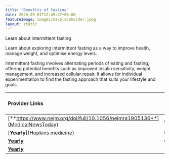 ```yaml
---
title: "Benefits of fasting"
date: 2020-09-01T12:49:27+06:00
featureImage: images/ma/placeholder.jpeg
layout: static
---
```


Learn about intermittent fasting

Learn about exploring intermittent fasting as a way to improve health, manage weight, and optimise energy levels.

Intermittent fasting involves alternating periods of eating and fasting, offering potential benefits such as improved insulin sensitivity, weight management, and increased cellular repair. It allows for individual experimentation to find the fasting approach that suits your lifestyle and goals.

| Provider Links      | Free or Paid  |  
| :-----------          | :--------------:      |  
| [**https://www.nejm.org/doi/full/10.1056/nejmra1905136**](MedicalNewsToday) | Online | 
| [**Yearly**](Hopkins medicine) | Online | 
| [**Yearly**](Healthline) | Online | 
| [**Yearly**]() |  | 
  

<br/><br/>






